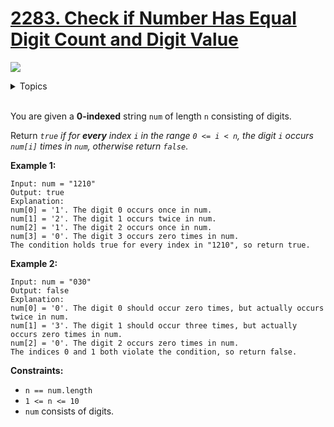 # [2283. Check if Number Has Equal Digit Count and Digit Value](https://leetcode.cn/problems/check-if-number-has-equal-digit-count-and-digit-value/description/)

![](https://img.shields.io/badge/Difficulty-Easy-green.svg)

<details>
<summary>Topics</summary>

* [`Counting`](https://leetcode.com/tag/Counting/)
* [`String`](https://leetcode.com/tag/string/)
* [`Hash Table`](https://leetcode.com/tag/hash-table/)

</details>
<br />

You are given a **0-indexed** string `num` of length `n` consisting of digits.

Return *`true` if for **every** index `i` in the range `0 <= i < n`, the digit `i` occurs `num[i]` times in `num`, otherwise return `false`*.

**Example 1:**

    Input: num = "1210"
    Output: true
    Explanation:
    num[0] = '1'. The digit 0 occurs once in num.
    num[1] = '2'. The digit 1 occurs twice in num.
    num[2] = '1'. The digit 2 occurs once in num.
    num[3] = '0'. The digit 3 occurs zero times in num.
    The condition holds true for every index in "1210", so return true.

**Example 2:**

    Input: num = "030"
    Output: false
    Explanation:
    num[0] = '0'. The digit 0 should occur zero times, but actually occurs twice in num.
    num[1] = '3'. The digit 1 should occur three times, but actually occurs zero times in num.
    num[2] = '0'. The digit 2 occurs zero times in num.
    The indices 0 and 1 both violate the condition, so return false.

**Constraints:**

 + `n == num.length`
 + `1 <= n <= 10`
 + `num` consists of digits.
